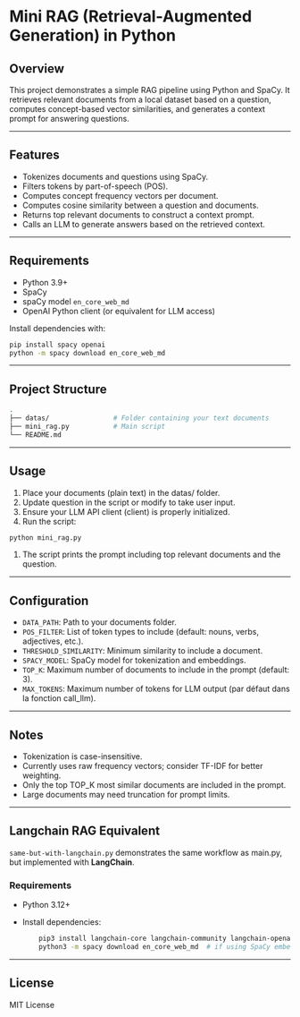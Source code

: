 # Mini RAG (Retrieval-Augmented Generation) in Python

## Overview

This project demonstrates a simple RAG pipeline using Python and SpaCy. It retrieves relevant documents from a local dataset based on a question, computes concept-based vector similarities, and generates a context prompt for answering questions.

---

## Features

- Tokenizes documents and questions using SpaCy.
- Filters tokens by part-of-speech (POS).
- Computes concept frequency vectors per document.
- Computes cosine similarity between a question and documents.
- Returns top relevant documents to construct a context prompt.
- Calls an LLM to generate answers based on the retrieved context.

---

## Requirements

- Python 3.9+
- SpaCy
- spaCy model `en_core_web_md`
- OpenAI Python client (or equivalent for LLM access)

Install dependencies with:

```bash
pip install spacy openai
python -m spacy download en_core_web_md
```

---

## Project Structure

```bash
.
├── datas/                # Folder containing your text documents
├── mini_rag.py           # Main script
└── README.md
```

---

## Usage

1. Place your documents (plain text) in the datas/ folder.
1. Update question in the script or modify to take user input.
1. Ensure your LLM API client (client) is properly initialized.
1. Run the script:
```bash
python mini_rag.py
```
1. The script prints the prompt including top relevant documents and the question.

---

## Configuration
- `DATA_PATH`: Path to your documents folder.
- `POS_FILTER`: List of token types to include (default: nouns, verbs, adjectives, etc.).
- `THRESHOLD_SIMILARITY`: Minimum similarity to include a document.
- `SPACY_MODEL`: SpaCy model for tokenization and embeddings.
- `TOP_K`: Maximum number of documents to include in the prompt (default: 3).
- `MAX_TOKENS`: Maximum number of tokens for LLM output (par défaut dans la fonction call_llm).

---

## Notes
- Tokenization is case-insensitive.
- Currently uses raw frequency vectors; consider TF-IDF for better weighting.
- Only the top TOP_K most similar documents are included in the prompt.
- Large documents may need truncation for prompt limits.

---

## Langchain RAG Equivalent

`same-but-with-langchain.py` demonstrates the same workflow as main.py, but implemented with **LangChain**.

### Requirements

- Python 3.12+
- Install dependencies:

    ```bash
        pip3 install langchain-core langchain-community langchain-openai spacy faiss-cpu
        python3 -m spacy download en_core_web_md  # if using SpaCy embeddings

    ```

---

## License
MIT License
